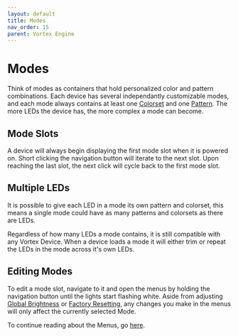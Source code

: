 ```yaml
---
layout: default
title: Modes
nav_order: 15
parent: Vortex Engine
---
```


# Modes
Think of modes as containers that hold personalized color and pattern combinations. Each device has several independantly customizable modes, and each mode always contains at least one [Colorset](colorsets.html) and one [Pattern](patterns.html). The more LEDs the device has, the more complex a mode can become.

## Mode Slots
A device will always begin displaying the first mode slot when it is powered on. Short clicking the navigation button will iterate to the next slot. Upon reaching the last slot, the next click will cycle back to the first mode slot.

## Multiple LEDs
It is possible to give each LED in a mode its own pattern and colorset, this means a single mode could have as many patterns and colorsets as there are LEDs.

Regardless of how many LEDs a mode contains, it is still compatible with any Vortex Device. When a device loads a mode it will either trim or repeat the LEDs in the mode across it's own LEDs.

## Editing Modes

To edit a mode slot, navigate to it and open the menus by holding the navigation button until the lights start flashing white. Aside from adjusting [Global Brightness](global_brightness_menu.html) or [Factory Resetting](factory_reset_menu.html), any changes you make in the menus will only affect the currently selected Mode.

To continue reading about the Menus, go [here](menus.html).

